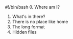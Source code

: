 #!/bin/bash
0. Where am I?
1. What's in there?
2. There is no place like home
3. The long format
4. Hidden files
